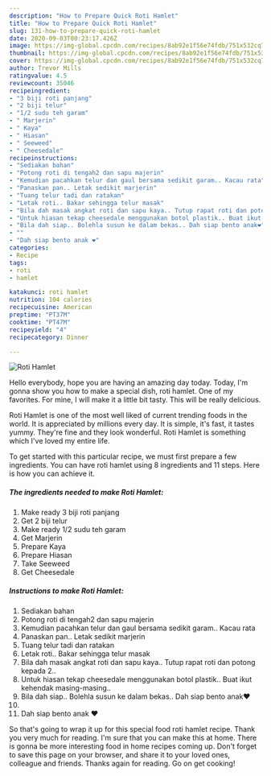 ```yaml
---
description: "How to Prepare Quick Roti Hamlet"
title: "How to Prepare Quick Roti Hamlet"
slug: 131-how-to-prepare-quick-roti-hamlet
date: 2020-09-03T00:23:17.426Z
image: https://img-global.cpcdn.com/recipes/8ab92e1f56e74fdb/751x532cq70/roti-hamlet-resipi-foto-utama.jpg
thumbnail: https://img-global.cpcdn.com/recipes/8ab92e1f56e74fdb/751x532cq70/roti-hamlet-resipi-foto-utama.jpg
cover: https://img-global.cpcdn.com/recipes/8ab92e1f56e74fdb/751x532cq70/roti-hamlet-resipi-foto-utama.jpg
author: Trevor Mills
ratingvalue: 4.5
reviewcount: 35046
recipeingredient:
- "3 biji roti panjang"
- "2 biji telur"
- "1/2 sudu teh garam"
- " Marjerin"
- " Kaya"
- " Hiasan"
- " Seeweed"
- " Cheesedale"
recipeinstructions:
- "Sediakan bahan"
- "Potong roti di tengah2 dan sapu majerin"
- "Kemudian pacahkan telur dan gaul bersama sedikit garam.. Kacau rata"
- "Panaskan pan.. Letak sedikit marjerin"
- "Tuang telur tadi dan ratakan"
- "Letak roti.. Bakar sehingga telur masak"
- "Bila dah masak angkat roti dan sapu kaya.. Tutup rapat roti dan potong kepada 2.."
- "Untuk hiasan tekap cheesedale menggunakan botol plastik.. Buat ikut kehendak masing-masing.."
- "Bila dah siap.. Bolehla susun ke dalam bekas.. Dah siap bento anak❤️"
- ""
- "Dah siap bento anak ❤️"
categories:
- Recipe
tags:
- roti
- hamlet

katakunci: roti hamlet 
nutrition: 104 calories
recipecuisine: American
preptime: "PT37M"
cooktime: "PT47M"
recipeyield: "4"
recipecategory: Dinner

---
```



![Roti Hamlet](https://img-global.cpcdn.com/recipes/8ab92e1f56e74fdb/751x532cq70/roti-hamlet-resipi-foto-utama.jpg)

Hello everybody, hope you are having an amazing day today. Today, I'm gonna show you how to make a special dish, roti hamlet. One of my favorites. For mine, I will make it a little bit tasty. This will be really delicious.

Roti Hamlet is one of the most well liked of current trending foods in the world. It is appreciated by millions every day. It is simple, it's fast, it tastes yummy. They're fine and they look wonderful. Roti Hamlet is something which I've loved my entire life.




To get started with this particular recipe, we must first prepare a few ingredients. You can have roti hamlet using 8 ingredients and 11 steps. Here is how you can achieve it.

<!--inarticleads1-->

##### The ingredients needed to make Roti Hamlet:

1. Make ready 3 biji roti panjang
1. Get 2 biji telur
1. Make ready 1/2 sudu teh garam
1. Get  Marjerin
1. Prepare  Kaya
1. Prepare  Hiasan
1. Take  Seeweed
1. Get  Cheesedale




<!--inarticleads2-->

##### Instructions to make Roti Hamlet:

1. Sediakan bahan
1. Potong roti di tengah2 dan sapu majerin
1. Kemudian pacahkan telur dan gaul bersama sedikit garam.. Kacau rata
1. Panaskan pan.. Letak sedikit marjerin
1. Tuang telur tadi dan ratakan
1. Letak roti.. Bakar sehingga telur masak
1. Bila dah masak angkat roti dan sapu kaya.. Tutup rapat roti dan potong kepada 2..
1. Untuk hiasan tekap cheesedale menggunakan botol plastik.. Buat ikut kehendak masing-masing..
1. Bila dah siap.. Bolehla susun ke dalam bekas.. Dah siap bento anak❤️
1. 
1. Dah siap bento anak ❤️




So that's going to wrap it up for this special food roti hamlet recipe. Thank you very much for reading. I'm sure that you can make this at home. There is gonna be more interesting food in home recipes coming up. Don't forget to save this page on your browser, and share it to your loved ones, colleague and friends. Thanks again for reading. Go on get cooking!
